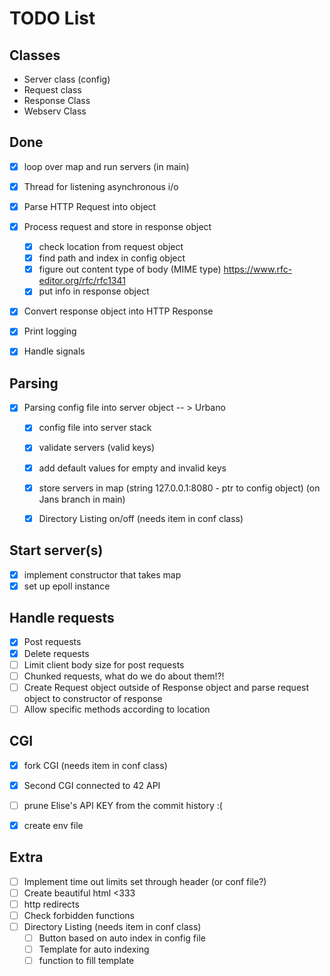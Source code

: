 # TODO List

## Classes
-	Server class (config)
-	Request class
-	Response Class
-	Webserv Class

## Done
- [x] loop over map and run servers (in main)
- [X] Thread for listening asynchronous i/o
- [x] Parse HTTP Request into object
- [x] Process request and store in response object
	- [x] check location from request object
	- [x] find path and index in config object
	- [x] figure out content type of body (MIME type) https://www.rfc-editor.org/rfc/rfc1341
	- [x] put info in response object
- [x] Convert response object into HTTP Response
- [x] Print logging
- [x] Handle signals


## Parsing
- [x] Parsing config file into server object -- > Urbano
	- [x] config file into server stack
	- [x] validate servers (valid keys)
	- [x] add default values for empty and invalid keys
	- [x] store servers in map (string 127.0.0.1:8080 - ptr to config object) (on Jans branch in main)
	- [x] Directory Listing on/off (needs item in conf class)


## Start server(s)
- [x] implement constructor that takes map
- [x] set up epoll instance

## Handle requests
- [x] Post requests
- [x] Delete requests
- [ ] Limit client body size for post requests
- [ ] Chunked requests, what do we do about them!?!
- [ ] Create Request object outside of Response object and parse request object to constructor of response
- [ ] Allow specific methods according to location

## CGI
- [x] fork CGI (needs item in conf class)
- [x] Second CGI connected to 42 API
- [ ] prune Elise's API KEY from the commit history :(
- [x] create env file 



## Extra
- [ ] Implement time out limits set through header (or conf file?)
- [ ] Create beautiful html <333
- [ ] http redirects
- [ ] Check forbidden functions
- [ ] Directory Listing (needs item in conf class)
	- [ ] Button based on auto index in config file
	- [ ] Template for auto indexing
	- [ ] function to fill template
